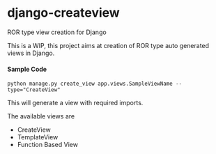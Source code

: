 # django-createview
ROR type view creation for Django

This is a WIP, this project aims at creation of ROR type auto generated views in Django.

#### Sample Code
```
python manage.py create_view app.views.SampleViewName --type="CreateView"
```

This will generate a view with required imports.

The available views are
* CreateView
* TemplateView
* Function Based View
